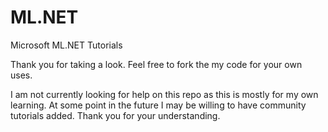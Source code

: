 # ML.NET
Microsoft ML.NET Tutorials

Thank you for taking a look. Feel free to fork the my code for your own uses. 

I am not currently looking for help on this repo as this is mostly for my own learning. At some point in the future I may be willing to have community tutorials added. Thank you for your understanding.
